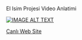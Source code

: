 El Isim Projesi Video Anlatimi

[![IMAGE ALT TEXT](https://img.youtube.com/vi/8Tf6chQ-BN8/0.jpg)](httsp://www.youtube.com/watch?v=8Tf6chQ-BN8)

[Canlı Web Site](https://el-isim.netlify.app/)